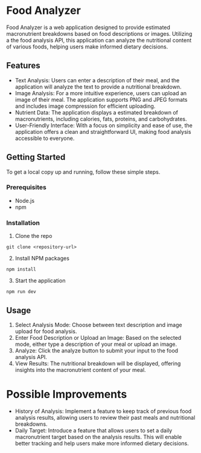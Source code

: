 # Food Analyzer

Food Analyzer is a web application designed to provide estimated macronutrient breakdowns based on food descriptions or images. Utilizing a the food analysis API, this application can analyze the nutritional content of various foods, helping users make informed dietary decisions.

## Features

- Text Analysis: Users can enter a description of their meal, and the application will analyze the text to provide a nutritional breakdown.
- Image Analysis: For a more intuitive experience, users can upload an image of their meal. The application supports PNG and JPEG formats and includes image compression for efficient uploading.
- Nutrient Data: The application displays a estimated breakdown of macronutrients, including calories, fats, proteins, and carbohydrates.
- User-Friendly Interface: With a focus on simplicity and ease of use, the application offers a clean and straightforward UI, making food analysis accessible to everyone.

## Getting Started

To get a local copy up and running, follow these simple steps.

### Prerequisites

- Node.js
- npm

### Installation

1. Clone the repo
  ```
  git clone <repository-url>
  ```

2. Install NPM packages
  ```
  npm install
  ```

3. Start the application
  ```
  npm run dev
  ```

## Usage

1. Select Analysis Mode: Choose between text description and image upload for food analysis.
2. Enter Food Description or Upload an Image: Based on the selected mode, either type a description of your meal or upload an image.
3. Analyze: Click the analyze button to submit your input to the food analysis API.
4. View Results: The nutritional breakdown will be displayed, offering insights into the macronutrient content of your meal.

# Possible Improvements

- History of Analysis: Implement a feature to keep track of previous food analysis results, allowing users to review their past meals and nutritional breakdowns.
- Daily Target: Introduce a feature that allows users to set a daily macronutrient target based on the analysis results. This will enable better tracking and help users make more informed dietary decisions.
